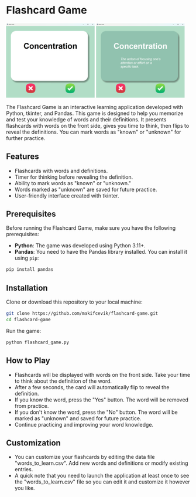 # Flashcard Game

<img src="./demo2.png" width=48%> <img src="./demo1.png" width=48%>

The Flashcard Game is an interactive learning application developed with Python, tkinter, and Pandas. This game is designed to help you memorize and test your knowledge of words and their definitions. It presents flashcards with words on the front side, gives you time to think, then flips to reveal the definitions. You can mark words as "known" or "unknown" for further practice.


## Features

- Flashcards with words and definitions.
- Timer for thinking before revealing the definition.
- Ability to mark words as "known" or "unknown."
- Words marked as "unknown" are saved for future practice.
- User-friendly interface created with tkinter.

## Prerequisites

Before running the Flashcard Game, make sure you have the following prerequisites:

- **Python**: The game was developed using Python 3.11+.
- **Pandas**: You need to have the Pandas library installed. You can install it using `pip`:

```bash
pip install pandas
```

## Installation

Clone or download this repository to your local machine:

```bash
git clone https://github.com/makifcevik/flashcard-game.git
cd flashcard-game
```

Run the game:

```bash
python flashcard_game.py
```

## How to Play
- Flashcards will be displayed with words on the front side. Take your time to think about the definition of the word.
- After a few seconds, the card will automatically flip to reveal the definition.
- If you know the word, press the "Yes" button. The word will be removed from practice.
- If you don't know the word, press the "No" button. The word will be marked as "unknown" and saved for future practice.
- Continue practicing and improving your word knowledge.

## Customization

- You can customize your flashcards by editing the data file "words_to_learn.csv". Add new words and definitions or modify existing entries.
- A quick note that you need to launch the application at least once to see the "words_to_learn.csv" file so you can edit it and customize it however you like.
